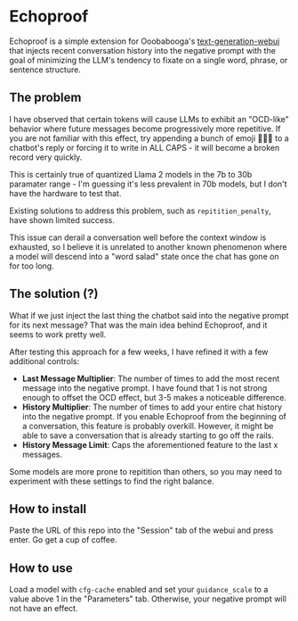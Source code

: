 # Echoproof

Echoproof is a simple extension for Ooobabooga's [text-generation-webui](https://github.com/oobabooga/text-generation-webui) that injects recent conversation history into the negative prompt with the goal of minimizing the LLM's tendency to fixate on a single word, phrase, or sentence structure.

## The problem

I have observed that certain tokens will cause LLMs to exhibit an "OCD-like" behavior where future messages become progressively more repetitive. If you are not familiar with this effect, try appending a bunch of emoji 👀😲😔 to a chatbot's reply or forcing it to write in ALL CAPS - it will become a broken record very quickly.

This is certainly true of quantized Llama 2 models in the 7b to 30b paramater range - I'm guessing it's less prevalent in 70b models, but I don't have the hardware to test that.

Existing solutions to address this problem, such as `repitition_penalty`, have shown limited success.

This issue can derail a conversation well before the context window is exhausted, so I believe it is unrelated to another known phenomenon where a model will descend into a "word salad" state once the chat has gone on for too long.

## The solution (?)

What if we just inject the last thing the chatbot said into the negative prompt for its next message? That was the main idea behind Echoproof, and it seems to work pretty well.

After testing this approach for a few weeks, I have refined it with a few additional controls:

- **Last Message Multiplier**: The number of times to add the most recent message into the negative prompt. I have found that 1 is not strong enough to offset the OCD effect, but 3-5 makes a noticeable difference.
- **History Multiplier**: The number of times to add your entire chat history into the negative prompt. If you enable Echoproof from the beginning of a conversation, this feature is probably overkill. However, it might be able to save a conversation that is already starting to go off the rails.
- **History Message Limit**: Caps the aforementioned feature to the last x messages.

Some models are more prone to repitition than others, so you may need to experiment with these settings to find the right balance.

## How to install

Paste the URL of this repo into the "Session" tab of the webui and press enter. Go get a cup of coffee.

## How to use

Load a model with `cfg-cache` enabled and set your `guidance_scale` to a value above 1 in the "Parameters" tab. Otherwise, your negative prompt will not have an effect.